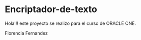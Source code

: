 # Encriptador-de-texto
Hola!!! 
este proyecto se realizo para el curso de ORACLE ONE.

Florencia Fernandez
